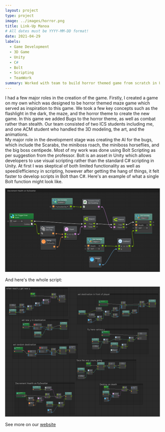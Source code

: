```yaml
---
layout: project
type: project
image: ../images/horror.png
title: Link-Up Manoa
# All dates must be YYYY-MM-DD format!
date: 2021-04-29
labels:
  - Game Development
  - 3D Game
  - Unity
  - C#
  - Bolt 
  - Scripting
  - TeamWork
summary: Worked with team to build horror themed game from scratch in Unity.
---
```


I had a few major roles in the creation of the game. Firstly, I created a game on my own which was designed to be horror themed maze game which served as inspiration to this game. We took a few key concepts such as the flashlight in the dark, the maze, and the horror theme to create the new game. In this game we added Bugs to the horror theme, as well as combat rather than stealth. Our team consisted of two ICS students including me, and one ACM student who handled the 3D modeling, the art, and the animations.</br>
My major role in the development stage was creating the AI for the bugs, which include the Scarabs, the miniboss roach, the miniboss horseflies, and the big boss centipede. Most of my work was done using Bolt Scripting as per suggestion from the professor. Bolt is an asset in Unity which allows developers to use visual scripting rather than the standard C# scripting in Unity. At first I was skeptical of both limited functionality as well as speed/efficiency in scripting, however after getting the hang of things, it felt faster to develop scripts in Bolt than C#. Here's an example of what a single Bolt function might look like.

<img class="ui image" src="/images/Bolt1.png">

And here's the whole script:

<img class="ui image" src="/images/Bolt2.png">

See more on our <a href="https://haupiahorror.github.io/games.html">website</a>
